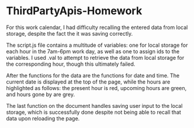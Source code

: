 # ThirdPartyApis-Homework
For this work calendar, I had difficulty recalling the entered data from local storage, despite the fact the it was saving correctly.

The script.js file contains a multitude of variables: one for local storage for each hour in the 7am-6pm work day, as well as one to assign ids to the variables.  I used .val to attempt to retrieve the data from local storage for the corresponding hour, though this ultimately failed.

After the functions for the data are the functions for date and time.  The current date is displayed at the top of the page, while the hours are highlighted as follows: the present hour is red, upcoming hours are green, and hours gone by are grey.

The last function on the document handles saving user input to the local storage, which is successfully done despite not being able to recall that data upon reloading the page.